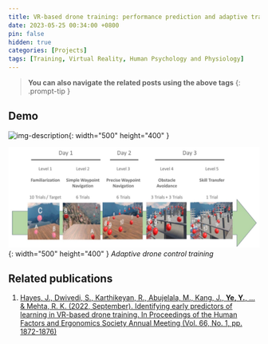 ```yaml
---
title: VR-based drone training: performance prediction and adaptive training
date: 2023-05-25 00:34:00 +0800
pin: false
hidden: true
categories: [Projects]
tags: [Training, Virtual Reality, Human Psychology and Physiology]
---
```


> **You can also navigate the related posts using the above tags**
{: .prompt-tip }

## Demo

![img-description](/images/Project/tamuDroneVideo.gif){: width="500" height="400" }


![img-description](/images/Project/tamuDrone.jpg){: width="500" height="400" }
_Adaptive drone control training_


## Related publications
1.  [Hayes, J., Dwivedi, S., Karthikeyan, R., Abujelala, M., Kang, J., **Ye, Y.**, ... & Mehta, R. K. (2022, September). Identifying early predictors of learning in VR-based drone training. In Proceedings of the Human Factors and Ergonomics Society Annual Meeting (Vol. 66, No. 1, pp. 1872-1876)](https://journals.sagepub.com/doi/abs/10.1177/1071181322661254)
